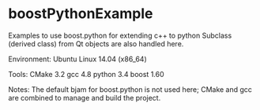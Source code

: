 # boostPythonExample
Examples to use boost.python for extending c++ to python
Subclass (derived class) from Qt objects are also handled here.

Environment:
    Ubuntu Linux 14.04 (x86_64)

Tools:
    CMake 3.2 
    gcc 4.8
    python 3.4
    boost 1.60

Notes:
    The default bjam for boost.python is not used here; CMake and gcc are combined to manage and build the project.

    
